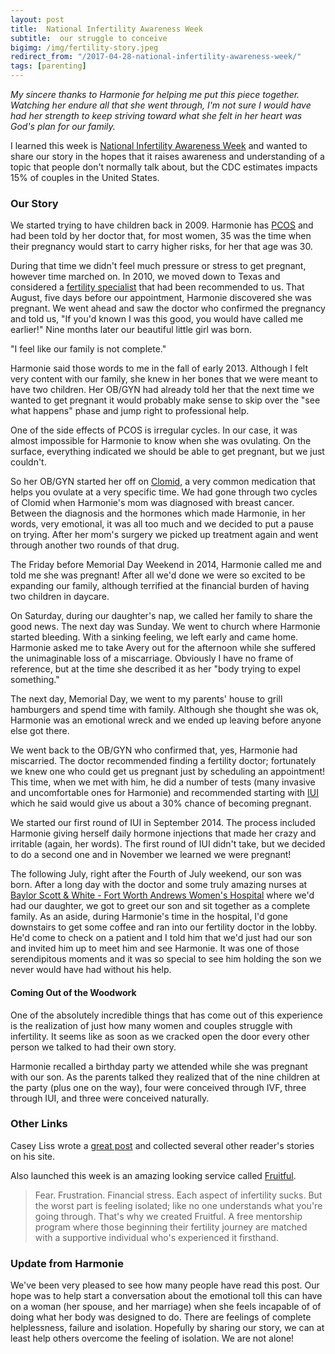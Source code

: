 ```yaml
---
layout: post
title:  National Infertility Awareness Week
subtitle:  our struggle to conceive
bigimg: /img/fertility-story.jpeg
redirect_from: "/2017-04-28-national-infertility-awareness-week/"
tags: [parenting]
---
```


*My sincere thanks to Harmonie for helping me put this piece together.  Watching her endure all that she went through, I'm not sure I would have had her strength to keep striving toward what she felt in her heart was God's plan for our family.*

I learned this week is [National Infertility Awareness Week](https://infertilityawareness.org/) and wanted to share our story in the hopes that it raises awareness and understanding of a topic that people don't normally talk about, but the CDC estimates impacts 15% of couples in the United States.

### Our Story

We started trying to have children back in 2009. Harmonie has [PCOS](http://www.pcosaa.org/about-pcosaa/) and had been told by her doctor that, for most women, 35 was the time when their pregnancy would start to carry higher risks, for her that age was 30. 

During that time we didn't feel much pressure or stress to get pregnant, however time marched on. In 2010, we moved down to Texas and considered  a [fertility specialist](http://www.fwivf.com/) that had been recommended to us. That August, five days before our appointment, Harmonie discovered she was pregnant. We went ahead and saw the doctor who confirmed the pregnancy and told us, "If you'd known I was this good, you would have called me earlier!" Nine months later our beautiful little girl was born.

"I feel like our family is not complete."

Harmonie said those words to me in the fall of early 2013. Although I felt very content with our family, she knew in her bones that we were meant to have two children. Her OB/GYN had already told her that the next time we wanted to get pregnant it would probably make sense to skip over the "see what happens" phase and jump right to professional help.

One of the side effects of PCOS is irregular cycles. In our case, it was almost impossible for Harmonie to know when she was ovulating. On the surface, everything indicated we should be able to get pregnant, but we just couldn't.

So her OB/GYN started her off on [Clomid](http://www.advancedfertility.com/clomid-pcos-treatment.htm), a very common medication that helps you ovulate at a very specific time. We had gone through two cycles of Clomid when Harmonie's mom was diagnosed with breast cancer. Between the diagnosis and the hormones which made Harmonie, in her words, very emotional, it was all too much and we decided to put a pause on trying. After her mom's surgery we picked up treatment again and went through another two rounds of that drug. 

The Friday before Memorial Day Weekend in 2014, Harmonie called me and told me she was pregnant! After all we'd done we were so excited to be expanding our family, although terrified at the financial burden of having two children in daycare. 

On Saturday, during our daughter's nap, we called her family to share the good news. The next day was Sunday. We went to church where Harmonie started bleeding. With a sinking feeling, we left early and came home. Harmonie asked me to take Avery out for the afternoon while she suffered the unimaginable loss of a miscarriage. Obviously I have no frame of reference, but at the time she described it as her "body trying to expel something." 

The next day, Memorial Day, we went to my parents' house to grill hamburgers and spend time with family. Although she thought she was ok, Harmonie was an emotional wreck and we ended up leaving before anyone else got there.  

We went back to the OB/GYN who confirmed that, yes, Harmonie had miscarried. The doctor recommended finding a fertility doctor; fortunately we knew one who could get us pregnant just by scheduling an appointment! This time, when we met with him, he did a number of tests (many invasive and uncomfortable ones for Harmonie) and recommended starting with [IUI](http://americanpregnancy.org/infertility/intrauterine-insemination/) which he said would give us about a 30% chance of becoming pregnant. 

We started our first round of IUI in September 2014. The process included Harmonie giving herself daily hormone injections that made her crazy and irritable (again, her words). The first round of IUI didn't take, but we decided to do a second one and in November we learned we were pregnant!

The following July, right after the Fourth of July weekend, our son was born. After a long day with the doctor and some truly amazing nurses at [Baylor Scott & White - Fort Worth Andrews Women's Hospital](http://www.baylorhealth.com/physicianslocations/allsaints/specialtiesservices/womenshealth/pages/default.aspx) where we'd had our daughter, we got to greet our son and sit together as a complete family. As an aside, during Harmonie's time in the hospital, I'd gone downstairs to get some coffee and ran into our fertility doctor in the lobby. He'd come to check on a patient and I told him that we'd just had our son and invited him up to meet him and see Harmonie. It was one of those serendipitous moments and it was so special to see him holding the son we never would have had without his help.

#### Coming Out of the Woodwork

One of the absolutely incredible things that has come out of this experience is the realization of just how many women and couples struggle with infertility. It seems like as soon as we cracked open the door every other person we talked to had their own story.

Harmonie recalled a birthday party we attended while she was pregnant with our son. As the parents talked they realized that of the nine children at the party (plus one on the way), four were conceived through IVF, three through IUI, and three were conceived naturally. 

### Other Links
Casey Liss wrote a [great post](https://www.caseyliss.com/2017/4/26/national-infertility-awareness-week) and collected several other reader's stories on his site. 

Also launched this week is an amazing looking service called [Fruitful](https://www.fruitfulfertility.org/).

>Fear. Frustration. Financial stress. Each aspect of infertility sucks. But the worst part is feeling isolated; like no one understands what you're going through. That's why we created Fruitful. A free mentorship program where those beginning their fertility journey are matched with a supportive individual who's experienced it firsthand.

### Update from Harmonie
We've been very pleased to see how many people have read this post. Our hope was to help start a conversation about the emotional toll this can have on a woman (her spouse, and her marriage) when she feels incapable of of doing what her body was designed to do. There are feelings of complete helplessness, failure and isolation.  Hopefully by sharing our story, we can at least help others overcome the feeling of isolation. We are not alone!